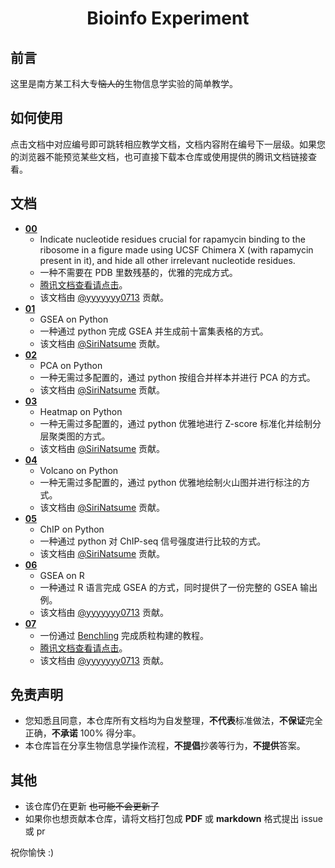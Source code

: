 <h1 align="center">Bioinfo Experiment</h1>

## 前言
这里是南方某工科大专~~恼人的~~生物信息学实验的简单教学。
## 如何使用
点击文档中对应编号即可跳转相应教学文档，文档内容附在编号下一层级。如果您的浏览器不能预览某些文档，也可直接下载本仓库或使用提供的腾讯文档链接查看。
## 文档
- **[00](https://github.com/SiriNatsume/Bioinfo-Experiment/blob/main/00.pdf)**
  - Indicate nucleotide residues crucial for rapamycin binding to the ribosome in a figure made using UCSF Chimera X (with rapamycin present in it), and hide all other irrelevant nucleotide residues.
  - 一种不需要在 PDB 里数残基的，优雅的完成方式。
  - [腾讯文档查看请点击](https://docs.qq.com/pdf/DVkRyeVdzbFJDTkl2)。
  - 该文档由 [@yyyyyyy0713](https://github.com/yyyyyyy0713) 贡献。
- **[01](01)**
  - GSEA on Python
  - 一种通过 python 完成 GSEA 并生成前十富集表格的方式。
  - 该文档由 [@SiriNatsume](https://github.com/SiriNatsume) 贡献。
- **[02](02)**
  - PCA on Python
  - 一种无需过多配置的，通过 python 按组合并样本并进行 PCA 的方式。
  - 该文档由 [@SiriNatsume](https://github.com/SiriNatsume) 贡献。
- **[03](03)**
  - Heatmap on Python
  - 一种无需过多配置的，通过 python 优雅地进行 Z-score 标准化并绘制分层聚类图的方式。
  - 该文档由 [@SiriNatsume](https://github.com/SiriNatsume) 贡献。
- **[04](04)**
  - Volcano on Python
  - 一种无需过多配置的，通过 python 优雅地绘制火山图并进行标注的方式。
  - 该文档由 [@SiriNatsume](https://github.com/SiriNatsume) 贡献。
- **[05](05)**
  - ChIP on Python
  - 一种通过 python 对 ChIP-seq 信号强度进行比较的方式。
  - 该文档由 [@SiriNatsume](https://github.com/SiriNatsume) 贡献。
- **[06](06)**
  - GSEA on R
  - 一种通过 R 语言完成 GSEA 的方式，同时提供了一份完整的 GSEA 输出例。
  - 该文档由 [@yyyyyyy0713](https://github.com/yyyyyyy0713) 贡献。
- **[07](07.pdf)**
  - 一份通过 [Benchling](https://www.benchling.com/) 完成质粒构建的教程。
  - [腾讯文档查看请点击](https://docs.qq.com/pdf/DVkptUEZGdFZWcVdV)。
  - 该文档由 [@yyyyyyy0713](https://github.com/yyyyyyy0713) 贡献。
## 免责声明
  - 您知悉且同意，本仓库所有文档均为自发整理，**不代表**标准做法，**不保证**完全正确，**不承诺** 100% 得分率。
  - 本仓库旨在分享生物信息学操作流程，**不提倡**抄袭等行为，**不提供**答案。
## 其他
- 该仓库仍在更新 ~~也可能不会更新了~~
- 如果你也想贡献本仓库，请将文档打包成 **PDF** 或 **markdown** 格式提出 issue 或 pr 

祝你愉快 :)